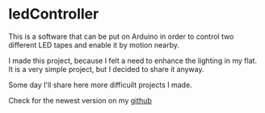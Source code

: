 # ledController

This is a software that can be put on Arduino in order to control two different LED tapes and enable it by motion nearby.

I made this project, because I felt a need to enhance the lighting in my flat.
It is a very simple project, but I decided to share it anyway.

Some day I'll share here more difficuilt projects I made.

Check for the newest version on my [github](https://github.com/prafalko/ledController)
